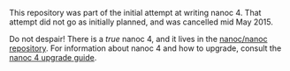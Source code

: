 This repository was part of the initial attempt at writing nanoc 4. That attempt did not go as initially planned, and was cancelled mid May 2015.

Do not despair! There is a _true_ nanoc 4, and it lives in the [nanoc/nanoc repository](http://github.com/nanoc/nanoc). For information about nanoc 4 and how to upgrade, consult the [nanoc 4 upgrade guide](http://nanoc.ws/docs/nanoc-4-upgrade-guide/).
